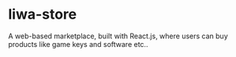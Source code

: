 # liwa-store
A web-based marketplace, built with React.js, where users can buy products like game keys and software etc..
